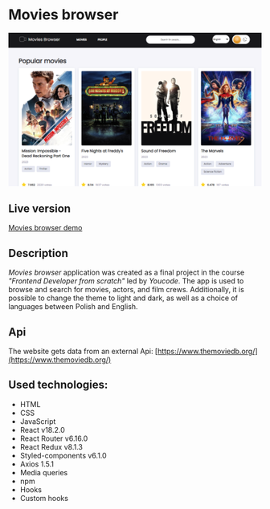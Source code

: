 # Movies browser

![](https://raw.githubusercontent.com/saneckaA/Movies-browser-react/1c1ce28fac60255a9984ecb6502e3f2a55be1055/src/images/moviesbrowser.PNG)

## Live version
[Movies browser demo](https://saneckaa.github.io/Movies-browser-react/)

## Description
*Movies browser* application was created as a final project in the course *"Frontend Developer from scratch"* led by *Youcode*. The app is used to browse and search for movies, actors, and film crews. Additionally, it is possible to change the theme to light and dark, as well as a choice of languages between Polish and English. 

## Api
The website gets data from an external Api:
[https://www.themoviedb.org/](https://www.themoviedb.org/)

## Used technologies:
- HTML
- CSS
- JavaScript
- React v18.2.0
- React Router v6.16.0
- React Redux v8.1.3
- Styled-components v6.1.0
- Axios 1.5.1
- Media queries
- npm
- Hooks
- Custom hooks



